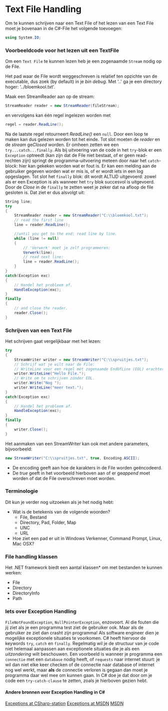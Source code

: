# Text File Handling 

Om te kunnen schrijven naar een Text File of het lezen van
een Text File moet je bovenaan in de C#-File het volgende toevoegen:

```cs
using System.IO;
```

### Voorbeeldcode voor het lezen uit een TextFile

Om een `Text File` te kunnen lezen heb je een zogenaamde `Stream`
nodig op de File.

Het pad waar de File wordt weggeschreven is relatief ten opzichte van de executable, dus zoek (by default) in je *bin* *debug*. Met '..' ga je een directory hoger: '../bloemkool.txt'. 

Maak een StreamReader aan op de stream:

```cs
StreamReader reader = new StreamReader(fileStream);
```

en vervolgens kan één regel ingelezen worden met

```cs
regel = reader.ReadLine();
```

Na de laatste regel retourneert *ReadLine()* een `null`.
Door een loop te maken kan dus gelezen worden tot het einde.
Tot slot moeten de *reader* en de *stream* ge*Closed* worden.
Er omheen zetten we een `try...catch...finally`.
Als bij uitvoering van de code in het `try`-blok er een
`Exception` optreedt (kan zijn dat de File niet bestaat,
of er geen read-rechten zijn) springt de programma-uitvoering
meteen door naar het `catch`-block: hier kan gekeken worden
wat er fout is. Er kan een melding aan de gebruiker gegeven
worden wat er mis is, of er wordt iets in een log opgeslagen.
Tot slot het `finally` blok: dit wordt ALTIJD uitgevoerd:
zowel als er een Exception is als wanneer het `try` blok
succesvol is uitgevoerd. Door de *Close* in de `finally`
te zetten weet je zeker dat na afloop de file gesloten is.
Dat ziet er dus alsvolgt uit:

```cs
String line;
try
{
	StreamReader reader = new StreamReader("C:\\bloemkool.txt");
	// read the first line
	line = reader.ReadLine();

	//until you get to the end: read line by line.
	while (line != null)
	{
		// 'Verwerk' moet je zelf programmeren:
		Verwerk(line);
		// read next line:
		line = reader.ReadLine();
	}
}
catch(Exception exc)
{
	// Handel het probleem af.
	HandleException(exc);
}
finally
{
	// and close the reader.
	reader.Close();
}
```


### Schrijven van een Text File

Het schrijven gaat vergelijkbaar met het lezen:
```cs
try
{
	StreamWriter writer = new StreamWriter("C:\\spruitjes.txt");
	// Schrijf wat je wilt naar de File:
	// WriteLine voor een regel mét zogenaamde EndOfLine (EOL) erachter.
	writer.WriteLine("Hello File.");
	// Write om te schrijven zónder EOL.
	writer.Write("Nog ");
	writer.WriteLine("meer text.");
}
catch(Exception exc)
{
	// Handel het probleem af.
	HandleException(exc);
}
finally
{
	writer.Close();
}
```

Het aanmaken van een StreamWriter kan ook met andere parameters,
bijvoorbeeld:

```cs
new StreamWriter("C:\\spruitjes.txt", true, Encoding.ASCII);
```

- De encoding geeft aan hoe de karakters in de File worden geëncodeerd.
- De *true* geeft in het voorbeeld hierboven aan of er ge*append* moet worden of dat de File overschreven moet worden.

### Terminologie

Dit kun je verder nog uitzoeken als je het nodig hebt:
- Wat is de betekenis van de volgende woorden?
  - File, Bestand
  - Directory, Pad, Folder, Map
  - UNC
  - URL
- Hoe ziet een pad er uit in Windows Verkenner, Command Prompt, Linux, Mac OSX?


### File handling klassen
Het .NET framework biedt een aantal klassen* om met bestanden te kunnen werken:
- File
- Directory
- DirectoryInfo
- Path

### Iets over Exception Handling
`FileNotFoundException`, `NullPointerException`, enzovoort.
Al die fouten die jij ziet als je een programma test ziet de gebruiker ook.
Maar als de gebruiker ze ziet dan crasht zijn programma!
Als software engineer dien je mogelijke exceptionele situaties te voorkomen.
C# heeft hiervoor de keywords `try`, `catch` en `finally`.
Regelmatig wil je de structuur van je code niet helemaal aanpassen aan
exceptionele situaties die je als een *uitzondering* wilt beschouwen.
Een voorbeeld is wanneer je programma een `connectie` met een `database`
nodig heeft, of `requests` naar internet stuurt:
je wil dan niet elke keer checken of de connectie naar database of internet
nog wel werkt, maar **als** de connectie verloren is gegaan
dan moet je programma daar wel mee om kunnen gaan.
In C# doe je dat door om je code een `try-catch-clause` te zetten,
zoals je hierboven gezien hebt.

#### Andere bronnen over Exception Handling in C#

[Exceptions at CSharp-station](http://www.csharp-station.com/Tutorial/CSharp/Lesson15)
[Exceptions at MSDN](https://msdn.microsoft.com/en-us/library/ms173162.aspx)
[MSDN](https://msdn.microsoft.com/en-us/library/2kzb96fk.aspx)
